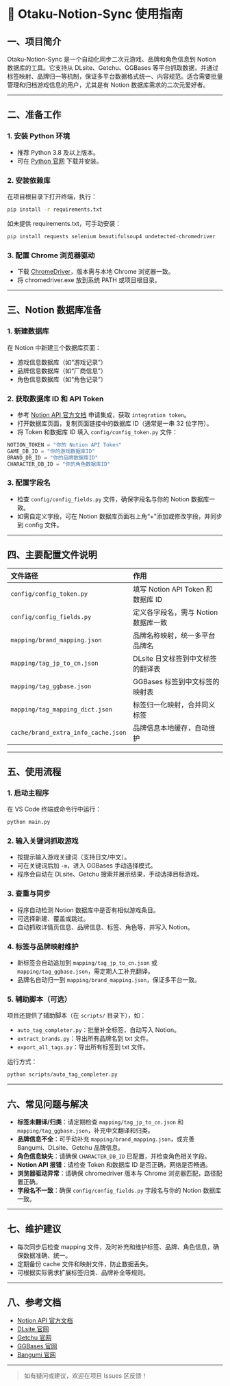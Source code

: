 # 🌸 Otaku-Notion-Sync 使用指南

## 一、项目简介

Otaku-Notion-Sync 是一个自动化同步二次元游戏、品牌和角色信息到 Notion 数据库的工具。它支持从 DLsite、Getchu、GGBases 等平台抓取数据，并通过标签映射、品牌归一等机制，保证多平台数据格式统一、内容规范。适合需要批量管理和归档游戏信息的用户，尤其是有 Notion 数据库需求的二次元爱好者。

---

## 二、准备工作

### 1. 安装 Python 环境

-  推荐 Python 3.8 及以上版本。
-  可在 [Python 官网](https://www.python.org/downloads/) 下载并安装。

### 2. 安装依赖库

在项目根目录下打开终端，执行：

```bash
pip install -r requirements.txt
```

如未提供 requirements.txt，可手动安装：

```bash
pip install requests selenium beautifulsoup4 undetected-chromedriver
```

### 3. 配置 Chrome 浏览器驱动

-  下载 [ChromeDriver](https://chromedriver.chromium.org/downloads)，版本需与本地 Chrome 浏览器一致。
-  将 chromedriver.exe 放到系统 PATH 或项目根目录。

---

## 三、Notion 数据库准备

### 1. 新建数据库

在 Notion 中新建三个数据库页面：

-  游戏信息数据库（如“游戏记录”）
-  品牌信息数据库（如“厂商信息”）
-  角色信息数据库（如“角色记录”）

### 2. 获取数据库 ID 和 API Token

-  参考 [Notion API 官方文档](https://developers.notion.com/) 申请集成，获取 `integration token`。
-  打开数据库页面，复制页面链接中的数据库 ID（通常是一串 32 位字符）。
-  将 Token 和数据库 ID 填入 `config/config_token.py` 文件：

```python
NOTION_TOKEN = "你的 Notion API Token"
GAME_DB_ID = "你的游戏数据库ID"
BRAND_DB_ID = "你的品牌数据库ID"
CHARACTER_DB_ID = "你的角色数据库ID"
```

### 3. 配置字段名

-  检查 `config/config_fields.py` 文件，确保字段名与你的 Notion 数据库一致。
-  如需自定义字段，可在 Notion 数据库页面右上角“+”添加或修改字段，并同步到 config 文件。

---

## 四、主要配置文件说明

| 文件路径                            | 作用                                 |
| :---------------------------------- | :----------------------------------- |
| `config/config_token.py`            | 填写 Notion API Token 和数据库 ID    |
| `config/config_fields.py`           | 定义各字段名，需与 Notion 数据库一致 |
| `mapping/brand_mapping.json`        | 品牌名称映射，统一多平台品牌名       |
| `mapping/tag_jp_to_cn.json`         | DLsite 日文标签到中文标签的翻译表    |
| `mapping/tag_ggbase.json`           | GGBases 标签到中文标签的映射表       |
| `mapping/tag_mapping_dict.json`     | 标签归一化映射，合并同义标签         |
| `cache/brand_extra_info_cache.json` | 品牌信息本地缓存，自动维护           |

---

## 五、使用流程

### 1. 启动主程序

在 VS Code 终端或命令行中运行：

```bash
python main.py
```

### 2. 输入关键词抓取游戏

-  按提示输入游戏关键词（支持日文/中文）。
-  可在关键词后加 `-m`，进入 GGBases 手动选择模式。
-  程序会自动在 DLsite、Getchu 搜索并展示结果，手动选择目标游戏。

### 3. 查重与同步

-  程序自动检测 Notion 数据库中是否有相似游戏条目。
-  可选择新建、覆盖或跳过。
-  自动抓取详情页信息、品牌信息、标签、角色等，并写入 Notion。

### 4. 标签与品牌映射维护

-  新标签会自动追加到 `mapping/tag_jp_to_cn.json` 或 `mapping/tag_ggbase.json`，需定期人工补充翻译。
-  品牌名自动归一到 `mapping/brand_mapping.json`，保证多平台一致。

### 5. 辅助脚本（可选）

项目还提供了辅助脚本（在 `scripts/` 目录下），如：

-  `auto_tag_completer.py`：批量补全标签，自动写入 Notion。
-  `extract_brands.py`：导出所有品牌名到 txt 文件。
-  `export_all_tags.py`：导出所有标签到 txt 文件。

运行方式：

```bash
python scripts/auto_tag_completer.py
```

---

## 六、常见问题与解决

-  **标签未翻译/归类**：请定期检查 `mapping/tag_jp_to_cn.json` 和 `mapping/tag_ggbase.json`，补充中文翻译和归类。
-  **品牌信息不全**：可手动补充 `mapping/brand_mapping.json`，或完善 Bangumi、DLsite、Getchu 品牌信息。
-  **角色信息缺失**：请确保 `CHARACTER_DB_ID` 已配置，并检查角色相关字段。
-  **Notion API 报错**：请检查 Token 和数据库 ID 是否正确，网络是否畅通。
-  **浏览器驱动异常**：请确保 chromedriver 版本与 Chrome 浏览器匹配，路径配置正确。
-  **字段名不一致**：确保 `config/config_fields.py` 字段名与你的 Notion 数据库一致。

---

## 七、维护建议

-  每次同步后检查 mapping 文件，及时补充和维护标签、品牌、角色信息，确保数据准确、统一。
-  定期备份 cache 文件和映射文件，防止数据丢失。
-  可根据实际需求扩展标签归类、品牌补全等规则。

---

## 八、参考文档

-  [Notion API 官方文档](https://developers.notion.com/)
-  [DLsite 官网](https://www.dlsite.com/)
-  [Getchu 官网](https://www.getchu.com/)
-  [GGBases 官网](https://www.ggbases.com/)
-  [Bangumi 官网](https://bangumi.tv/)

---

> 如有疑问或建议，欢迎在项目 Issues 区反馈！

